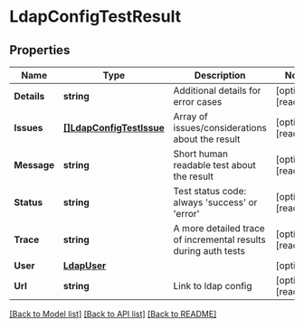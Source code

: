 # LdapConfigTestResult

## Properties

Name | Type | Description | Notes
------------ | ------------- | ------------- | -------------
**Details** | **string** | Additional details for error cases | [optional] [readonly] 
**Issues** | [**[]LdapConfigTestIssue**](LDAPConfigTestIssue.md) | Array of issues/considerations about the result | [optional] [readonly] 
**Message** | **string** | Short human readable test about the result | [optional] [readonly] 
**Status** | **string** | Test status code: always &#39;success&#39; or &#39;error&#39; | [optional] [readonly] 
**Trace** | **string** | A more detailed trace of incremental results during auth tests | [optional] [readonly] 
**User** | [**LdapUser**](LDAPUser.md) |  | [optional] 
**Url** | **string** | Link to ldap config | [optional] [readonly] 

[[Back to Model list]](../README.md#documentation-for-models) [[Back to API list]](../README.md#documentation-for-api-endpoints) [[Back to README]](../README.md)


